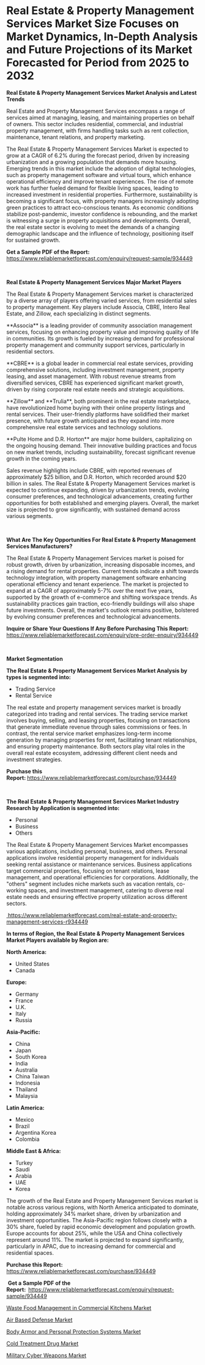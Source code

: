 <p><h1>Real Estate & Property Management Services Market Size Focuses on Market Dynamics, In-Depth Analysis and Future Projections of its Market Forecasted for Period from 2025 to 2032</h1></p><p><strong>Real Estate & Property Management Services Market Analysis and Latest Trends</strong></p>
<p><p>Real Estate and Property Management Services encompass a range of services aimed at managing, leasing, and maintaining properties on behalf of owners. This sector includes residential, commercial, and industrial property management, with firms handling tasks such as rent collection, maintenance, tenant relations, and property marketing. </p><p>The Real Estate & Property Management Services Market is expected to grow at a CAGR of 6.2% during the forecast period, driven by increasing urbanization and a growing population that demands more housing. Emerging trends in this market include the adoption of digital technologies, such as property management software and virtual tours, which enhance operational efficiency and improve tenant experiences. The rise of remote work has further fueled demand for flexible living spaces, leading to increased investment in residential properties. Furthermore, sustainability is becoming a significant focus, with property managers increasingly adopting green practices to attract eco-conscious tenants. As economic conditions stabilize post-pandemic, investor confidence is rebounding, and the market is witnessing a surge in property acquisitions and developments. Overall, the real estate sector is evolving to meet the demands of a changing demographic landscape and the influence of technology, positioning itself for sustained growth.</p></p>
<p><strong>Get a Sample PDF of the Report:&nbsp;</strong> <a href="https://www.reliablemarketforecast.com/enquiry/request-sample/934449?utm_campaign=1144&utm_medium=2&utm_source=Github&utm_content=ia&utm_term=07032025&utm_id=real-estate-property-management-services">https://www.reliablemarketforecast.com/enquiry/request-sample/934449</a></p>
<p>&nbsp;</p>
<p><strong>Real Estate & Property Management Services Major Market Players</strong></p>
<p><p>The Real Estate & Property Management Services market is characterized by a diverse array of players offering varied services, from residential sales to property management. Key players include Associa, CBRE, Intero Real Estate, and Zillow, each specializing in distinct segments.</p><p>**Associa** is a leading provider of community association management services, focusing on enhancing property value and improving quality of life in communities. Its growth is fueled by increasing demand for professional property management and community support services, particularly in residential sectors. </p><p>**CBRE** is a global leader in commercial real estate services, providing comprehensive solutions, including investment management, property leasing, and asset management. With robust revenue streams from diversified services, CBRE has experienced significant market growth, driven by rising corporate real estate needs and strategic acquisitions.</p><p>**Zillow** and **Trulia**, both prominent in the real estate marketplace, have revolutionized home buying with their online property listings and rental services. Their user-friendly platforms have solidified their market presence, with future growth anticipated as they expand into more comprehensive real estate services and technology solutions.</p><p>**Pulte Home and D.R. Horton** are major home builders, capitalizing on the ongoing housing demand. Their innovative building practices and focus on new market trends, including sustainability, forecast significant revenue growth in the coming years.</p><p>Sales revenue highlights include CBRE, with reported revenues of approximately $25 billion, and D.R. Horton, which recorded around $20 billion in sales. The Real Estate & Property Management Services market is expected to continue expanding, driven by urbanization trends, evolving consumer preferences, and technological advancements, creating further opportunities for both established and emerging players. Overall, the market size is projected to grow significantly, with sustained demand across various segments.</p></p>
<p>&nbsp;</p>
<p><strong>What Are The Key Opportunities For Real Estate & Property Management Services Manufacturers?</strong></p>
<p><p>The Real Estate & Property Management Services market is poised for robust growth, driven by urbanization, increasing disposable incomes, and a rising demand for rental properties. Current trends indicate a shift towards technology integration, with property management software enhancing operational efficiency and tenant experience. The market is projected to expand at a CAGR of approximately 5-7% over the next five years, supported by the growth of e-commerce and shifting workspace trends. As sustainability practices gain traction, eco-friendly buildings will also shape future investments. Overall, the market's outlook remains positive, bolstered by evolving consumer preferences and technological advancements.</p></p>
<p><strong>Inquire or Share Your Questions If Any Before Purchasing This Report:</strong> <a href="https://www.reliablemarketforecast.com/enquiry/pre-order-enquiry/934449?utm_campaign=1144&utm_medium=2&utm_source=Github&utm_content=ia&utm_term=07032025&utm_id=real-estate-property-management-services">https://www.reliablemarketforecast.com/enquiry/pre-order-enquiry/934449</a></p>
<p>&nbsp;</p>
<p><strong>Market Segmentation</strong></p>
<p><strong>The Real Estate & Property Management Services Market Analysis by types is segmented into:</strong></p>
<p><ul><li>Trading Service</li><li>Rental Service</li></ul></p>
<p><p>The real estate and property management services market is broadly categorized into trading and rental services. The trading service market involves buying, selling, and leasing properties, focusing on transactions that generate immediate revenue through sales commissions or fees. In contrast, the rental service market emphasizes long-term income generation by managing properties for rent, facilitating tenant relationships, and ensuring property maintenance. Both sectors play vital roles in the overall real estate ecosystem, addressing different client needs and investment strategies.</p></p>
<p><strong>Purchase this Report:&nbsp;</strong><a href="https://www.reliablemarketforecast.com/purchase/934449?utm_campaign=1144&utm_medium=2&utm_source=Github&utm_content=ia&utm_term=07032025&utm_id=real-estate-property-management-services">https://www.reliablemarketforecast.com/purchase/934449</a></p>
<p>&nbsp;</p>
<p><strong>The Real Estate & Property Management Services Market Industry Research by Application is segmented into:</strong></p>
<p><ul><li>Personal</li><li>Business</li><li>Others</li></ul></p>
<p><p>The Real Estate & Property Management Services Market encompasses various applications, including personal, business, and others. Personal applications involve residential property management for individuals seeking rental assistance or maintenance services. Business applications target commercial properties, focusing on tenant relations, lease management, and operational efficiencies for corporations. Additionally, the "others" segment includes niche markets such as vacation rentals, co-working spaces, and investment management, catering to diverse real estate needs and ensuring effective property utilization across different sectors.</p></p>
<p><a href="https://www.reliablemarketforecast.com/real-estate-and-property-management-services-r934449?utm_campaign=1144&utm_medium=2&utm_source=Github&utm_content=ia&utm_term=07032025&utm_id=real-estate-property-management-services">&nbsp;https://www.reliablemarketforecast.com/real-estate-and-property-management-services-r934449</a></p>
<p><strong>In terms of Region, the Real Estate & Property Management Services Market Players available by Region are:</strong></p>
<p>
    <p> <strong> North America: </strong>
        <ul>
            <li>United States</li>
            <li>Canada</li>
        </ul>
        </p> 
    <p> <strong> Europe: </strong>
        <ul>
            <li>Germany</li>
            <li>France</li>
            <li>U.K.</li>
            <li>Italy</li>
            <li>Russia</li>
        </ul>
        </p> 
    <p> <strong> Asia-Pacific: </strong>
        <ul>
            <li>China</li>
            <li>Japan</li>
            <li>South Korea</li>
            <li>India</li>
            <li>Australia</li>
            <li>China Taiwan</li>
            <li>Indonesia</li>
            <li>Thailand</li>
            <li>Malaysia</li>
        </ul>
        </p> 
    <p> <strong> Latin America: </strong>
        <ul>
            <li>Mexico</li>
            <li>Brazil</li>
            <li>Argentina Korea</li>
            <li>Colombia</li>
        </ul>
        </p> 
    <p> <strong> Middle East & Africa: </strong>
        <ul>
            <li>Turkey</li>
            <li>Saudi</li>
            <li>Arabia</li>
            <li>UAE</li>
            <li>Korea</li>
        </ul>
    </p>
    </p>
<p><p>The growth of the Real Estate and Property Management Services market is notable across various regions, with North America anticipated to dominate, holding approximately 34% market share, driven by urbanization and investment opportunities. The Asia-Pacific region follows closely with a 30% share, fueled by rapid economic development and population growth. Europe accounts for about 25%, while the USA and China collectively represent around 11%. The market is projected to expand significantly, particularly in APAC, due to increasing demand for commercial and residential spaces.</p></p>
<p><strong>Purchase this Report: </strong><a href="https://www.reliablemarketforecast.com/purchase/934449?utm_campaign=1144&utm_medium=2&utm_source=Github&utm_content=ia&utm_term=07032025&utm_id=real-estate-property-management-services">https://www.reliablemarketforecast.com/purchase/934449</a></p>
<p>&nbsp;<strong>Get a Sample PDF of the Report:&nbsp;&nbsp;</strong><a href="https://www.reliablemarketforecast.com/enquiry/request-sample/934449?utm_campaign=1144&utm_medium=2&utm_source=Github&utm_content=ia&utm_term=07032025&utm_id=real-estate-property-management-services">https://www.reliablemarketforecast.com/enquiry/request-sample/934449</a></p>
<p><strong></strong></p>
<p><p><a href="https://github.com/ridchycarlas/Market-Research-Report-List-1/blob/main/waste-food-management-in-commercial-kitchens-market.md?utm_campaign=1144&utm_medium=2&utm_source=Github&utm_content=ia&utm_term=07032025&utm_id=real-estate-property-management-services">Waste Food Management in Commercial Kitchens Market</a></p><p><a href="https://github.com/hadshpinay/Market-Research-Report-List-1/blob/main/air-based-defense-market.md?utm_campaign=1144&utm_medium=2&utm_source=Github&utm_content=ia&utm_term=07032025&utm_id=real-estate-property-management-services">Air Based Defense Market</a></p><p><a href="https://github.com/danzopachllq/Market-Research-Report-List-1/blob/main/body-armor-and-personal-protection-systems-market.md?utm_campaign=1144&utm_medium=2&utm_source=Github&utm_content=ia&utm_term=07032025&utm_id=real-estate-property-management-services">Body Armor and Personal Protection Systems Market</a></p><p><a href="https://github.com/catlowdarcys/Market-Research-Report-List-1/blob/main/cold-treatment-drug-market.md?utm_campaign=1144&utm_medium=2&utm_source=Github&utm_content=ia&utm_term=07032025&utm_id=real-estate-property-management-services">Cold Treatment Drug Market</a></p><p><a href="https://github.com/fendtdjunawo/Market-Research-Report-List-1/blob/main/military-cyber-weapons-market.md?utm_campaign=1144&utm_medium=2&utm_source=Github&utm_content=ia&utm_term=07032025&utm_id=real-estate-property-management-services">Military Cyber Weapons Market</a></p></p>